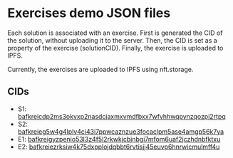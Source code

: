 # Exercises demo JSON files

Each solution is associated with an exercise.
First is generated the CID of the solution, without uploading it to the server.
Then, the CID is set as a property of the exercise (solutionCID).
Finally, the exercise is uploaded to IPFS.

Currently, the exercises are uploaded to IPFS using nft.storage.

## CIDs

- S1: [bafkreicdp2ms3okyxp2nasdcjaxmxvmdfbxx7wfvhhwqpynzqozpj2rtpq](https://ipfs.io/ipfs/bafkreicdp2ms3okyxp2nasdcjaxmxvmdfbxx7wfvhhwqpynzqozpj2rtpq)
- S2: [bafkreieg5w4g4lplv4ci43i7ppwcaznzue3focaclpm5ase4amgp56k7ya](https://ipfs.io/ipfs/bafkreieg5w4g4lplv4ci43i7ppwcaznzue3focaclpm5ase4amgp56k7ya)
- E1: [bafkreigyzpenio53l3z4f5l2rkwkjcbjnbgi7mfom6uaf2jczhdnbfktxu](https://ipfs.io/ipfs/bafkreigyzpenio53l3z4f5l2rkwkjcbjnbgi7mfom6uaf2jczhdnbfktxu)
- E2: [bafkreiezrksiw4k75dxpplojdqbbt6rvtisjj45euvp6hnrwicmulmff4u](https://ipfs.io/ipfs/bafkreiezrksiw4k75dxpplojdqbbt6rvtisjj45euvp6hnrwicmulmff4u)
